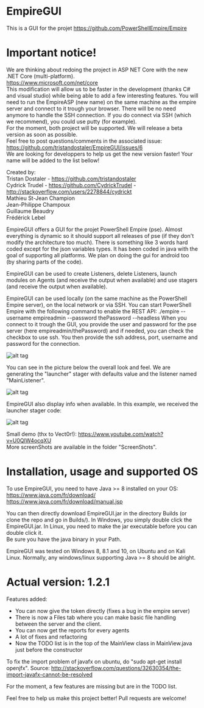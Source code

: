 # EmpireGUI
This is a GUI for the projet https://github.com/PowerShellEmpire/Empire

# Important notice!
We are thinking about redoing the project in ASP NET Core with the new .NET Core (multi-platform).  
https://www.microsoft.com/net/core  
This modification will allow us to be faster in the development (thanks C# and visual studio) while being able to add a few interesting features. You will need to run the EmpireASP (new name) on the same machine as the empire server and connect to it trough your browser. There will be no need anymore to handle the SSH connection. If you do connect via SSH (which we recommend), you could use putty (for example).  
For the moment, both project will be supported. We will release a beta version as soon as possible.  
Feel free to post questions/comments in the associated issue: https://github.com/tristandostaler/EmpireGUI/issues/6  
We are looking for developpers to help us get the new version faster! Your name will be added to the list bellow!  


Created by:  
Tristan Dostaler - https://github.com/tristandostaler  
Cydrick Trudel  - https://github.com/CydrickTrudel - http://stackoverflow.com/users/2278844/cydrickt  
Mathieu St-Jean Champion  
Jean-Philippe Champoux  
Guillaume Beaudry  
Frédérick Lebel  


EmpireGUI offers a GUI for the projet PowerShell Empire (pse). Almost everything is dynamic so it should support all releases of pse (if they don't modify the architecture too much). There is something like 3 words hard coded except for the json variables types. It has been coded in java with the goal of supporting all platforms. We plan on doing the gui for android too (by sharing parts of the code).

EmpireGUI can be used to create Listeners, delete Listeners, launch modules on Agents (and receive the output when available) and use stagers (and receive the output when available).

EmpireGUI can be used locally (on the same machine as the PowerShell Empire server), on the local network or via SSH. You can start PowerShell Empire with the following command to enable the REST API: ./empire --username empireadmin --password thePassword --headless
When you connect to it trough the GUI, you provide the user and password for the pse server (here empireadmin/thePassword) and if needed, you can check the checkbox to use ssh. You then provide the ssh address, port, username and password for the connection. 

![alt tag](https://raw.githubusercontent.com/tristandostaler/EmpireGUI/master/ScreenShots/LoginScreen.PNG)


You can see in the picture below the overall look and feel. We are generating the "launcher" stager with defaults value and the listener named "MainListener". 

![alt tag](https://raw.githubusercontent.com/tristandostaler/EmpireGUI/master/ScreenShots/GeneratingLauncherStager.PNG)


EmpireGUI also display info when available. In this example, we received the launcher stager code:

![alt tag](https://raw.githubusercontent.com/tristandostaler/EmpireGUI/master/ScreenShots/LauncherStagerGenerated.PNG)

Small demo (thx to Vect0r!): https://www.youtube.com/watch?v=U0QIW4ocqXU  
More screenShots are available in the folder "ScreenShots".

# Installation, usage and supported OS
To use EmpireGUI, you need to have Java >= 8 installed on your OS:  
https://www.java.com/fr/download/  
https://www.java.com/fr/download/manual.jsp  

You can then directly download EmpireGUI.jar in the directory Builds (or clone the repo and go in Builds/). In Windows, you simply double click the EmpireGUI.jar. In Linux, you need to make the jar executable before you can double click it.  
Be sure you have the java binary in your Path.  

EmpireGUI was tested on Windows 8, 8.1 and 10, on Ubuntu and on Kali Linux. Normally, any windows/linux supporting Java >= 8 should be alright.  


# Actual version: 1.2.1  
Features added:  

* You can now give the token directly (fixes a bug in the empire server)
* There is now a Files tab where you can make basic file handling between the server and the client.
* You can now get the reports for every agents
* A lot of fixes and refactoring
* Now the TODO list is in the top of the MainView class in MainView.java just before the constructor

To fix the import problem of javafx on ubuntu, do "sudo apt-get install openjfx".
Source: http://stackoverflow.com/questions/32630354/the-import-javafx-cannot-be-resolved

For the moment, a few features are missing but are in the TODO list.

Feel free to help us make this project better! Pull requests are welcome!

